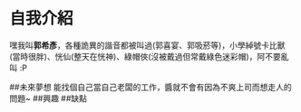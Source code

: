 # 自我介紹

嘿我叫**郭希彥**，各種詭異的諧音都被叫過(郭喜宴、郭吸菸等)，小學綽號卡比獸(當時很胖)、恍仙(整天在恍神)、綠帽俠(沒被戴過但常戴綠色迷彩帽)，阿不要亂叫 :P

##未來夢想
能找個自己當自己老闆的工作，醬就不會有因為不爽上司而想走人的問題~
##興趣
##缺點


